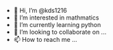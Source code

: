 - 👋 Hi, I’m @kds1216
- 👀 I’m interested in mathmatics
- 🌱 I’m currently learning python
- 💞️ I’m looking to collaborate on ...
- 📫 How to reach me ...

<!---
kds1216/kds1216 is a ✨ special ✨ repository because its `README.md` (this file) appears on your GitHub profile.
You can click the Preview link to take a look at your changes.
--->
